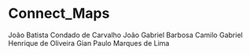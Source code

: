 # Connect_Maps
João Batista Condado de Carvalho
João Gabriel Barbosa Camilo
Gabriel Henrique de Oliveira
Gian Paulo Marques de Lima
